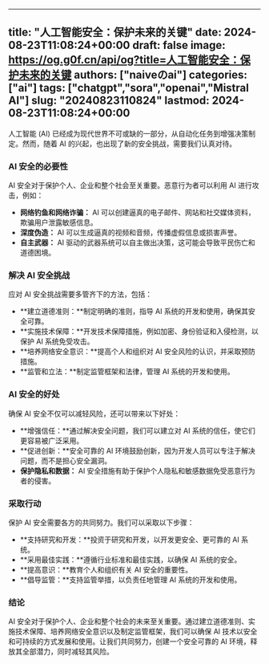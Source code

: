 
---
title: "人工智能安全：保护未来的关键"
date: 2024-08-23T11:08:24+00:00
draft: false
image: https://og.g0f.cn/api/og?title=人工智能安全：保护未来的关键
authors: ["naiveのai"]
categories: ["ai"]
tags: ["chatgpt","sora","openai","Mistral AI"]
slug: "20240823110824"
lastmod: 2024-08-23T11:08:24+00:00
---
人工智能 (AI) 已经成为现代世界不可或缺的一部分，从自动化任务到增强决策制定。然而，随着 AI 的兴起，也出现了新的安全挑战，需要我们认真对待。

### AI 安全的必要性

AI 安全对于保护个人、企业和整个社会至关重要。恶意行为者可以利用 AI 进行攻击，例如：

- **网络钓鱼和网络诈骗：** AI 可以创建逼真的电子邮件、网站和社交媒体资料，欺骗用户泄露敏感信息。
- **深度伪造：** AI 可以生成逼真的视频和音频，传播虚假信息或损害声誉。
- **自主武器：** AI 驱动的武器系统可以自主做出决策，这可能会导致平民伤亡和道德困境。

### 解决 AI 安全挑战

应对 AI 安全挑战需要多管齐下的方法，包括：

- **建立道德准则：**制定明确的准则，指导 AI 系统的开发和使用，确保其安全可靠。
- **实施技术保障：**开发技术保障措施，例如加密、身份验证和入侵检测，以保护 AI 系统免受攻击。
- **培养网络安全意识：**提高个人和组织对 AI 安全风险的认识，并采取预防措施。
- **监管和立法：**制定监管框架和法律，管理 AI 系统的开发和使用。

### AI 安全的好处

确保 AI 安全不仅可以减轻风险，还可以带来以下好处：

- **增强信任：**通过解决安全问题，我们可以建立对 AI 系统的信任，使它们更容易被广泛采用。
- **促进创新：**安全可靠的 AI 环境鼓励创新，因为开发人员可以专注于解决问题，而不是担心安全漏洞。
- **保护隐私和数据：** AI 安全措施有助于保护个人隐私和敏感数据免受恶意行为者的侵害。

### 采取行动

保护 AI 安全需要各方的共同努力。我们可以采取以下步骤：

- **支持研究和开发：**投资于研究和开发，以开发更安全、更可靠的 AI 系统。
- **采用最佳实践：**遵循行业标准和最佳实践，以确保 AI 系统的安全。
- **提高意识：**教育个人和组织有关 AI 安全的重要性。
- **倡导监管：**支持监管举措，以负责任地管理 AI 系统的开发和使用。

### 结论

AI 安全对于保护个人、企业和整个社会的未来至关重要。通过建立道德准则、实施技术保障、培养网络安全意识以及制定监管框架，我们可以确保 AI 技术以安全和可持续的方式发展和使用。让我们共同努力，创建一个安全可靠的 AI 环境，释放其全部潜力，同时减轻其风险。